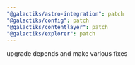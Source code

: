 ```yaml
---
"@galactiks/astro-integration": patch
"@galactiks/config": patch
"@galactiks/contentlayer": patch
"@galactiks/explorer": patch
---
```


upgrade depends and make various fixes
